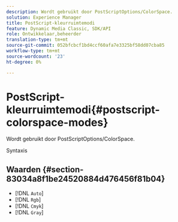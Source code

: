 ```yaml
---
description: Wordt gebruikt door PostScriptOptions/ColorSpace.
solution: Experience Manager
title: PostScript-kleurruimtemodi
feature: Dynamic Media Classic, SDK/API
role: Ontwikkelaar,beheerder
translation-type: tm+mt
source-git-commit: 052bfcbcf1bd4ccf60afa7e3325bf58dd07cba85
workflow-type: tm+mt
source-wordcount: '23'
ht-degree: 0%

---
```



# PostScript-kleurruimtemodi{#postscript-colorspace-modes}

Wordt gebruikt door PostScriptOptions/ColorSpace.

Syntaxis

## Waarden {#section-83034a8f1be24520884d476456f81b04}

* [!DNL `Auto`]
* [!DNL `Rgb`]
* [!DNL `Cmyk`]
* [!DNL `Gray`]

